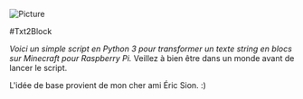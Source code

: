 ![Picture](https://www.raspberrypi.org/app/uploads/2013/02/cropped-Pi-Edition-header1.jpg)

#Txt2Block

*Voici un simple script en Python 3 pour transformer un texte string en blocs sur Minecraft pour Raspberry Pi.*
Veillez à bien être dans un monde avant de lancer le script.

L'idée de base provient de mon cher ami Éric Sion. :)

